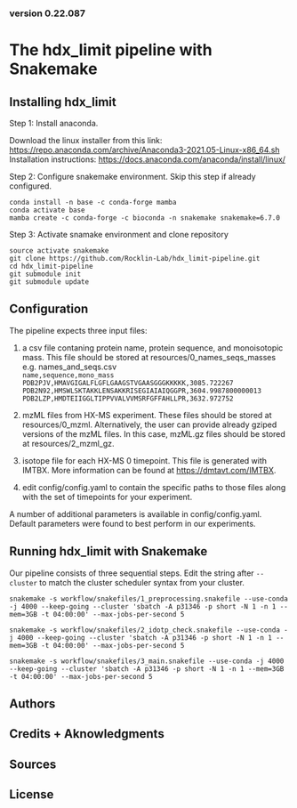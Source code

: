 ### version 0.22.087

# The hdx_limit pipeline with Snakemake

## Installing hdx_limit

Step 1: Install anaconda. 

Download the linux installer from this link: https://repo.anaconda.com/archive/Anaconda3-2021.05-Linux-x86_64.sh <br />
Installation instructions: https://docs.anaconda.com/anaconda/install/linux/

Step 2: Configure snakemake environment. Skip this step if already configured.

`conda install -n base -c conda-forge mamba` <br /> 
`conda activate base` <br /> 
`mamba create -c conda-forge -c bioconda -n snakemake snakemake=6.7.0`<br /> 

Step 3: Activate snamake environment and clone repository

`source activate snakemake` <br />
`git clone https://github.com/Rocklin-Lab/hdx_limit-pipeline.git ` <br /> 
`cd hdx_limit-pipeline`<br />
`git submodule init` <br /> 
`git submodule update` <br /> 

## Configuration

The pipeline expects three input files:

1) a csv file contaning protein name, protein sequence, and monoisotopic mass. This file should be stored at resources/0_names_seqs_masses <br />
e.g. names_and_seqs.csv <br />
`name,sequence,mono_mass` <br />
`PDB2PJV,HMAVGIGALFLGFLGAAGSTVGAASGGGKKKKK,3085.722267` <br />
`PDB2N92,HMSWLSKTAKKLENSAKKRISEGIAIAIQGGPR,3604.9987800000013` <br />
`PDB2LZP,HMDTEIIGGLTIPPVVALVVMSRFGFFAHLLPR,3632.972752` <br />

2) mzML files from HX-MS experiment. These files should be stored at resources/0_mzml. Alternatively, the user can provide already gziped versions of the mzML files. In this case, mzML.gz files should be stored at resources/2_mzml_gz.

3) isotope file for each HX-MS 0 timepoint. This file is generated with IMTBX. More information can be found at https://dmtavt.com/IMTBX.

4) edit config/config.yaml to contain the specific paths to those files along with the set of timepoints for your experiment. 

A number of additional parameters is available in config/config.yaml. Default parameters were found to best perform in our experiments. 

## Running hdx_limit with Snakemake

Our pipeline consists of three sequential steps. Edit the string after `--cluster` to match the cluster scheduler syntax from your cluster.

`snakemake -s workflow/snakefiles/1_preprocessing.snakefile --use-conda -j 4000 --keep-going --cluster 'sbatch -A p31346 -p short -N 1 -n 1 --mem=3GB -t 04:00:00' --max-jobs-per-second 5`
 
`snakemake -s workflow/snakefiles/2_idotp_check.snakefile --use-conda -j 4000 --keep-going --cluster 'sbatch -A p31346 -p short -N 1 -n 1 --mem=3GB -t 04:00:00' --max-jobs-per-second 5`

`snakemake -s workflow/snakefiles/3_main.snakefile --use-conda -j 4000 --keep-going --cluster 'sbatch -A p31346 -p short -N 1 -n 1 --mem=3GB -t 04:00:00' --max-jobs-per-second 5`

## Authors

## Credits + Aknowledgments

## Sources

## License
